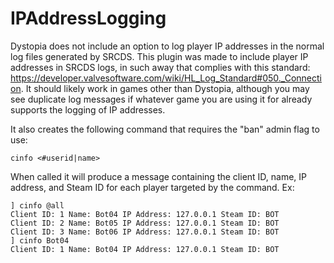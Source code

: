 # IPAddressLogging

Dystopia does not include an option to log player IP addresses in the normal log files generated by SRCDS. This plugin was made to include player IP addresses in SRCDS logs, in such away that complies with this standard: https://developer.valvesoftware.com/wiki/HL_Log_Standard#050._Connection. It should likely work in games other than Dystopia, although you may see duplicate log messages if whatever game you are using it for already supports the logging of IP addresses.

It also creates the following command that requires the "ban" admin flag to use:
```
cinfo <#userid|name>
```

When called it will produce a message containing the client ID, name, IP address, and Steam ID for each player targeted by the command. Ex:
```
] cinfo @all
Client ID: 1 Name: Bot04 IP Address: 127.0.0.1 Steam ID: BOT
Client ID: 2 Name: Bot05 IP Address: 127.0.0.1 Steam ID: BOT
Client ID: 3 Name: Bot06 IP Address: 127.0.0.1 Steam ID: BOT
] cinfo Bot04
Client ID: 1 Name: Bot04 IP Address: 127.0.0.1 Steam ID: BOT
```
